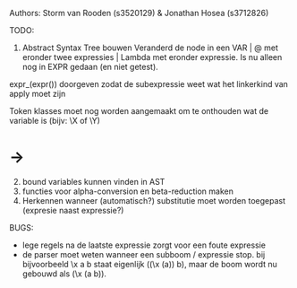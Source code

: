Authors: Storm van Rooden (s3520129) & Jonathan Hosea (s3712826)

TODO:
1. Abstract Syntax Tree bouwen
  Veranderd de node in een VAR | @ met eronder twee expressies | Lambda met eronder expressie. 
  Is nu alleen nog in EXPR gedaan (en niet getest).

  expr_(expr()) doorgeven zodat de subexpressie weet wat het linkerkind van apply moet zijn

  Token klasses moet nog worden aangemaakt om te onthouden wat de variable is (bijv: \X of \Y)
# ->
2. bound variables kunnen vinden in AST
3. functies voor alpha-conversion en beta-reduction maken
4. Herkennen wanneer (automatisch?) substitutie moet worden toegepast (expresie naast expressie?) 

BUGS:
- lege regels na de laatste expressie zorgt voor een foute expressie
- de parser moet weten wanneer een subboom / expressie stop.
  bij bijvoorbeeld \x a b staat eigenlijk ((\x (a)) b), maar de boom wordt nu gebouwd als (\x (a b)).